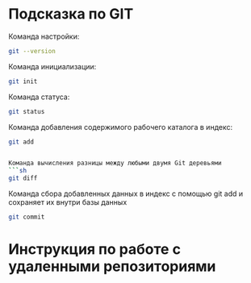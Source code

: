 # Подсказка по GIT 

Команда настройки:
```sh
git --version 
``` 


Команда инициализации:
```sh
git init
```


Команда статуса:
```sh
git status 
```


Команда добавления содержимого рабочего каталога в индекс:
```sh
git add 


Команда вычисления разницы между любыми двумя Git деревьями
```sh 
git diff
```
Команда сбора добавленных данных в индекс с помощью git add и сохраняет их внутри базы данных 
```sh
git commit 
```

# Инструкция по работе с удаленными репозиториями

